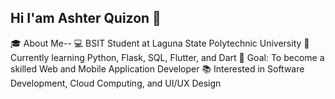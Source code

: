 ## Hi I'am Ashter Quizon 👋

  🎓 About Me--
  💻 BSIT Student at Laguna State Polytechnic University
  🌱 Currently learning Python, Flask, SQL, Flutter, and Dart
  🎯 Goal: To become a skilled Web and Mobile Application Developer
  📚 Interested in Software Development, Cloud Computing, and UI/UX Design
<!--
**quizonashter17/quizonashter17** is a ✨ _special_ ✨ repository because its `README.md` (this file) appears on your GitHub profile.

Here are some ideas to get you started:

- 🔭 I’m currently working on ...
- 🌱 I’m currently learning ...
- 👯 I’m looking to collaborate on ...
- 🤔 I’m looking for help with ...
- 💬 Ask me about ...
- 📫 How to reach me: ...
- 😄 Pronouns: ...
- ⚡ Fun fact: ...
-->
